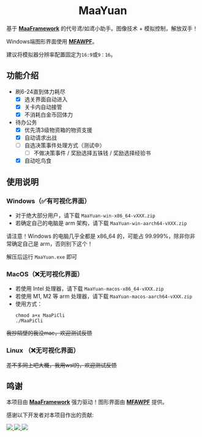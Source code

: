 <!-- markdownlint-disable MD033 MD041 -->

<div align="center">

# MaaYuan

</div>

基于 **[MaaFramework](https://github.com/MaaXYZ/MaaFramework)** 的代号鸢/如鸢小助手。图像技术 + 模拟控制，解放双手！

Windows端图形界面使用 **[MFAWPF](https://github.com/SweetSmellFox/MFAWPF)**。

建议将模拟器分辨率配置固定为`16:9`或`9：16`。

## 功能介绍

- 刷6-24直到体力耗尽
  - [x] 选关界面自动进入
  - [x] 关卡内自动接管
  - [x] 不消耗白金币回体力
- 待办公务
  - [x] 优先清3级物资箱的物资支援
  - [x] 自动请求出战
  - [ ] 自选决策事件处理方式（测试中）
    - [ ] 不做决策事件 / 奖励选择五铢钱 / 奖励选择经验书
  - [x] 自动吃鸟食
## 使用说明

### Windows（✅有可视化界面）
 - 对于绝大部分用户，请下载 `MaaYuan-win-x86_64-vXXX.zip`
 - 若确定自己的电脑是 arm 架构，请下载 `MaaYuan-win-aarch64-vXXX.zip`
   
请注意！Windows 的电脑几乎全都是 x86_64 的，可能占 99.999%，除非你非常确定自己是 arm，否则别下这个！

解压后运行 `MaaYuan.exe` 即可

### MacOS（❌无可视化界面）
 - 若使用 Intel 处理器，请下载 `MaaYuan-macos-x86_64-vXXX.zip`
 - 若使用 M1, M2 等 arm 处理器，请下载 `MaaYuan-macos-aarch64-vXXX.zip`
 - 使用方式：
   ```
   chmod a+x MaaPiCli
   ./MaaPiCli
   ```
   
~~我抄隔壁的我没mac，欢迎测试反馈~~

### Linux （❌无可视化界面）
~~差不多同上吧大概，我用wsl的，欢迎测试反馈~~


## 鸣谢

本项目由 **[MaaFramework](https://github.com/MaaXYZ/MaaFramework)** 强力驱动！图形界面由 **[MFAWPF](https://github.com/SweetSmellFox/MFAWPF)** 提供。

感谢以下开发者对本项目作出的贡献:


<a href="https://github.com/syoius/MaaY/graphs/contributors">
  <img src="https://contrib.rocks/image?repo=syoius/MaaY&max=1000" />
</a>
<a href="https://github.com/SweetSmellFox/MFAWPF/graphs/contributors">
  <img src="https://contrib.rocks/image?repo=SweetSmellFox/MFAWPF&max=1000" />
</a>
<a href="https://github.com/MaaXYZ/MaaFramework/graphs/contributors">
  <img src="https://contrib.rocks/image?repo=MaaXYZ/MaaFramework&max=1000" />
</a>
